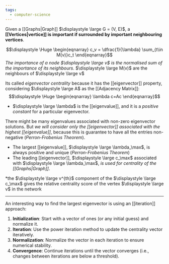 ```yaml
---
tags:
  - computer-science
---
```

Given a [[Graphs|Graph]] $\displaystyle \large G = (V, E)$, a **[[Vertices|vertice]] is important if surrounded by important neighbouring vertices**.

$$\displaystyle \Huge \begin{eqnarray} 
c_v = \dfrac{1}{\lambda} \sum_{t\in M(v)}c_t
\end{eqnarray}$$
*The importance of a node $\displaystyle \large v$ is the normalised sum of the importance of its neighbours*. $\displaystyle \large M(v)$ are the neighbours of $\displaystyle \large v$

Its called *eigenvector centrality* because it has the [[eigenvector]] property, considering $\displaystyle \large A$ as the [[Adjacency Matrix]]:
$$\displaystyle \Huge \begin{eqnarray} 
\lambda c=Ac
\end{eqnarray}$$

- $\displaystyle \large \lambda$ is the [[eigenvalue]], and it is a *positive constant* for a particular eigenvector.


There might be many eigenvalues associated with non-zero eigenvector solutions. But *we will consider only the [[eigenvector]] associated with the highest [[eigenvalue]]*, because this is guarantee to have all the entries non-negative (*Perron-Frobenius Theorem*).

- The largest [[eigenvalue]], $\displaystyle \large \lambda_\max$, is always positive and unique (*Perron-Frobenius Theorem*)
- The leading [[eigenvector]], $\displaystyle \large c_\max$ associated with $\displaystyle \large \lambda_\max$,  *is used for centrality of the [[Graphs|Graph]]*.

*the $\displaystyle \large v^{th}$ component of the $\displaystyle \large c_\max$ gives the relative centrality score of the vertex $\displaystyle \large v$ in the network

---

An interesting way to find the largest eigenvector is using an [[iteration]] approach:

1. **Initialization**: Start with a vector of ones (or any initial guess) and normalize it.
2. **Iteration**: Use the power iteration method to update the centrality vector iteratively.
3. **Normalization**: Normalize the vector in each iteration to ensure numerical stability.
4. **Convergence**: Continue iterations until the vector converges (i.e., changes between iterations are below a threshold).